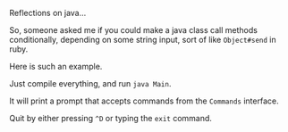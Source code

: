 Reflections on java...

So, someone asked me if you could make a java class call methods conditionally,
depending on some string input, sort of like `Object#send` in ruby.

Here is such an example.

Just compile everything, and run `java Main`. 

It will print a prompt that accepts commands from the `Commands` interface.

Quit by either pressing `^D` or typing the `exit` command.
